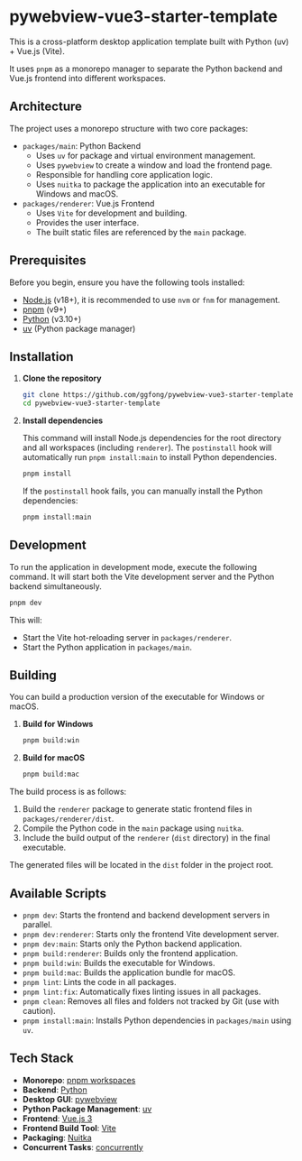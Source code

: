 # pywebview-vue3-starter-template

This is a cross-platform desktop application template built with Python (uv) + Vue.js (Vite).

It uses `pnpm` as a monorepo manager to separate the Python backend and Vue.js frontend into different workspaces.

## Architecture

The project uses a monorepo structure with two core packages:

-   `packages/main`: Python Backend
    -   Uses `uv` for package and virtual environment management.
    -   Uses `pywebview` to create a window and load the frontend page.
    -   Responsible for handling core application logic.
    -   Uses `nuitka` to package the application into an executable for Windows and macOS.
-   `packages/renderer`: Vue.js Frontend
    -   Uses `Vite` for development and building.
    -   Provides the user interface.
    -   The built static files are referenced by the `main` package.

## Prerequisites

Before you begin, ensure you have the following tools installed:

-   [Node.js](https://nodejs.org/) (v18+), it is recommended to use `nvm` or `fnm` for management.
-   [pnpm](https://pnpm.io/installation) (v9+)
-   [Python](https://www.python.org/) (v3.10+)
-   [uv](https://github.com/astral-sh/uv) (Python package manager)

## Installation

1.  **Clone the repository**

    ```bash
    git clone https://github.com/ggfong/pywebview-vue3-starter-template
    cd pywebview-vue3-starter-template
    ```

2.  **Install dependencies**

    This command will install Node.js dependencies for the root directory and all workspaces (including `renderer`).
    The `postinstall` hook will automatically run `pnpm install:main` to install Python dependencies.

    ```bash
    pnpm install
    ```

    If the `postinstall` hook fails, you can manually install the Python dependencies:
    ```bash
    pnpm install:main
    ```

## Development

To run the application in development mode, execute the following command. It will start both the Vite development server and the Python backend simultaneously.

```bash
pnpm dev
```

This will:
-   Start the Vite hot-reloading server in `packages/renderer`.
-   Start the Python application in `packages/main`.

## Building

You can build a production version of the executable for Windows or macOS.

1.  **Build for Windows**

    ```bash
    pnpm build:win
    ```

2.  **Build for macOS**

    ```bash
    pnpm build:mac
    ```

The build process is as follows:
1.  Build the `renderer` package to generate static frontend files in `packages/renderer/dist`.
2.  Compile the Python code in the `main` package using `nuitka`.
3.  Include the build output of the `renderer` (`dist` directory) in the final executable.

The generated files will be located in the `dist` folder in the project root.

## Available Scripts

-   `pnpm dev`: Starts the frontend and backend development servers in parallel.
-   `pnpm dev:renderer`: Starts only the frontend Vite development server.
-   `pnpm dev:main`: Starts only the Python backend application.
-   `pnpm build:renderer`: Builds only the frontend application.
-   `pnpm build:win`: Builds the executable for Windows.
-   `pnpm build:mac`: Builds the application bundle for macOS.
-   `pnpm lint`: Lints the code in all packages.
-   `pnpm lint:fix`: Automatically fixes linting issues in all packages.
-   `pnpm clean`: Removes all files and folders not tracked by Git (use with caution).
-   `pnpm install:main`: Installs Python dependencies in `packages/main` using `uv`.

## Tech Stack

-   **Monorepo**: [pnpm workspaces](https://pnpm.io/workspaces)
-   **Backend**: [Python](https://www.python.org/)
-   **Desktop GUI**: [pywebview](https://pywebview.flowrl.com/)
-   **Python Package Management**: [uv](https://github.com/astral-sh/uv)
-   **Frontend**: [Vue.js 3](https://vuejs.org/)
-   **Frontend Build Tool**: [Vite](https://vitejs.dev/)
-   **Packaging**: [Nuitka](https://nuitka.net/)
-   **Concurrent Tasks**: [concurrently](https://github.com/open-cli/concurrently)
